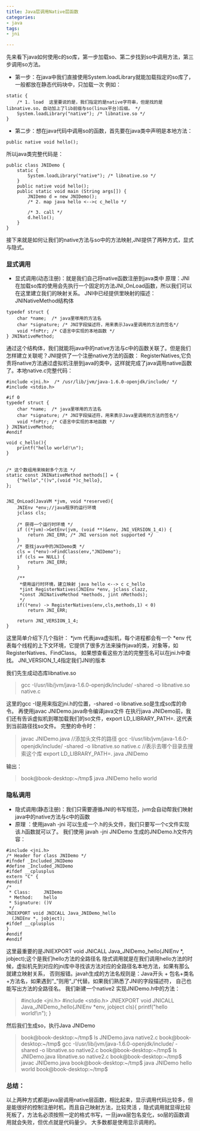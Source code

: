 ```yaml
---
title: Java层调用Native层函数
categories:
- java
tags:
- jni

---
```


先来看下java如何使用c的so库，第一步加载so、第二步找到so中调用方法，第三步调用so方法。
- 第一步：在java中我们直接使用System.loadLibrary就能加载指定的so库了，一般都放在静态代码块中，只加载一次
例如：

```
static { 	
	/* 1. load  这里要说的是，我们指定的是native字符串，但是找的是libnative.so，自动加上了lib前缀与so(linux平台)后缀。 */
	System.loadLibrary("native"); /* libnative.so */
}
```
<!-- more -->

- 第二步：想在java代码中调用so的函数，首先要在java类中声明是本地方法：

```
public native void hello();
```
所以java类完整代码是：

```
public class JNIDemo {
	static { 		
		System.loadLibrary("native"); /* libnative.so */
 	}
	public native void hello();
	public static void main (String args[]) {
		JNIDemo d = new JNIDemo();		
		/* 2. map java hello <-->c c_hello */

		/* 3. call */
		d.hello();
	}
}
```
接下来就是如何让我们的native方法与so中的方法映射,JNI提供了两种方式，显式与隐式。

### 显式调用 ###

- 显式调用(动态注册)：就是我们自己将native函数注册到java类中
  原理：JNI在加载so库的使用会先执行一个固定的方法JNI_OnLoad函数，所以我们可以在这里建立我们的映射关系。
  JNI中已经提供里映射的描述：JNINativeMethod结构体

```
typedef struct {
	char *name;  /* java里嗲用的方法名
	char *signature; /* JNI字段描述符，用来表示Java里调用的方法的签名*/
	void *fnPtr; /* C语言中实现的本地函数 */
} JNINativeMethod;
```
通过这个结构体，我们就能将java中的native方法与c中的函数关联了。但是我们怎样建立关联呢？JNI提供了一个注册native方法的函数：
RegisterNatives,它负责将native方法通过虚拟机注册到java的类中，这样就完成了java调用native函数了。本地native.c完整代码：

```
#include <jni.h>  /* /usr/lib/jvm/java-1.6.0-openjdk/include/ */
#include <stdio.h>

#if 0
typedef struct {
	char *name;  /* java里嗲用的方法名
	char *signature; /* JNI字段描述符，用来表示Java里调用的方法的签名*/
	void *fnPtr; /* C语言中实现的本地函数 */
} JNINativeMethod;
#endif

void c_hello(){
	printf("hello world!\n");
}


/* 这个数组用来映射多个方法 */
static const JNINativeMethod methods[] = {
	{"hello","()v",(void *)c_hello},
};


JNI_OnLoad(JavaVM *jvm, void *reserved){
	JNIEnv *env;//java程序的运行环境
	jclass cls;
	
	/* 获得一个运行时环境 */
	if ((*jvm)->GetEnv(jvm, (void **)&env, JNI_VERSION_1_4)) {
		return JNI_ERR; /* JNI version not supported */
	}
	/* 查找java中的JNIDemo类 */
	cls = (*env)->FindClass(env,"JNIDemo");
	if (cls == NULL) {
		return JNI_ERR;
	}
	
	/**
	 *使用运行时环境，建立映射 java hello <--> c c_hello 
	 *jint RegisterNatives(JNIEnv *env, jclass clazz,
	 *const JNINativeMethod *methods, jint nMethods);
	 */
	if((*env) -> RegisterNatives(env,cls,methods,1) < 0)
		return JNI_ERR;
	
	return JNI_VERSION_1_4;
}
```
这里简单介绍下几个指针：
\*jvm 代表java虚拟机，每个进程都会有一个
\*env 代表每个线程的上下文环境，它提供了很多方法来操作java的类，对象等，如RegisterNatives、FindClass。
如果想查看这些方法的完整签名可以在jni.h中查找。
JNI_VERSION_1_4指定我们JNI的版本


我们先生成动态库libnative.so
> gcc -I/usr/lib/jvm/java-1.6.0-openjdk/include/ -shared -o libnative.so native.c
 
这里的gcc -I是用来指定jni.h的位置，-shared -o libnative.so是生成so库的命令。
再使用javac JNIDemo.java命令编译java文件
在执行java JNIDemo前，我们还有告诉虚拟机到哪加载我们的so文件，export LD_LIBRARY_PATH=.  这代表到当前路径找so文件。
完整的命令时：
> javac JNIDemo.java
//添加头文件的路径
gcc -I/usr/lib/jvm/java-1.6.0-openjdk/include/ -shared -o libnative.so native.c
//表示去哪个目录去搜索这个库
export LD_LIBRARY_PATH=.
java JNIDemo 

输出：
> book@book-desktop:~/tmp$ java JNIDemo 
hello world




### 隐私调用 ###
- 隐式调用(静态注册)：我们只需要遵循JNI的书写规范，jvm会自动帮我们映射java中的native方法与c中的函数
- 原理 ：使用javah -jni 可以生成一个.h的头文件，我们只要写一个c文件实现该.h函数就可以了。
我们使用 javah -jni JNIDemo 生成的JNIDemo.h文件内容：

```
#include <jni.h>
/* Header for class JNIDemo */
#ifndef _Included_JNIDemo
#define _Included_JNIDemo
#ifdef __cplusplus
extern "C" {
#endif
/*
 * Class:     JNIDemo
 * Method:    hello
 * Signature: ()V
 */
JNIEXPORT void JNICALL Java_JNIDemo_hello
  (JNIEnv *, jobject);
#ifdef __cplusplus
}
#endif
#endif

``` 

这里最重要的是JNIEXPORT void JNICALL Java\_JNIDemo\_hello(JNIEnv \*, jobject);这个是我们hello方法的全路径名
隐式调用就是在我们调用hello方法的时候，虚拟机先到对应的jni库中寻找该方法对应的全路径名本地方法，如果有那么就建立映射关系，
否则报错。javah生成的方法名规则是：Java开头 + 包名+类名+方法名，如果遇到“\_”则用“_l”代替。如果我们熟悉了JNI的字段描述符，
自己也能写出方法的全路径名。
我们新建一个native2 实现JNIDemo.h中的方法：



> #include <jni.h> 
> \#include <stdio.h>
> JNIEXPORT void JNICALL Java\_JNIDemo\_hello(JNIEnv \*env, jobject cls){
	printf("hello world!\n");
}


然后我们生成so，执行Java JNIDemo
>book@book-desktop:~/tmp$ ls
JNIDemo.java  native2.c
book@book-desktop:~/tmp$ gcc -I/usr/lib/jvm/java-1.6.0-openjdk/include/ -shared -o libnative.so native2.c
book@book-desktop:~/tmp$ ls
JNIDemo.java  libnative.so  native2.c
book@book-desktop:~/tmp$ javac JNIDemo.java 
book@book-desktop:~/tmp$ java JNIDemo 
hello world
book@book-desktop:~/tmp$ 

### 总结： ###
以上两种方式都是java层调用native层函数，相比起来，显示调用代码比较多，但是能很好的控制注册时机，而且自己映射方法，比较灵活
，隐式调用就显得比较死板了，方法名必须按照一定的格式书写，一旦java层包名变化，so层的函数调用就会失败，但优点就是代码量少。
大多数都是使用显示调用的。


